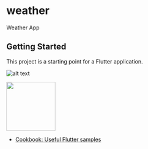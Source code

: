 # weather

Weather App

## Getting Started

This project is a starting point for a Flutter application.


![alt text](https://mdevelopers.com/storage/0_blue-bar-happyman_7eeec26b.webp)

<img src="https://mdevelopers.com/storage/0_blue-bar-happyman_7eeec26b.webp" width="128"/>

- [Cookbook: Useful Flutter samples](https://docs.flutter.dev/cookbook)

